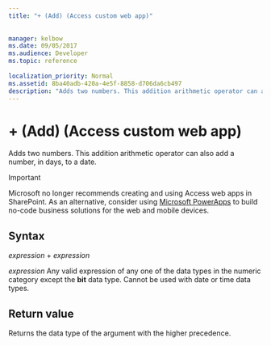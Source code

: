 ```yaml
---
title: "+ (Add) (Access custom web app)"
 
 
manager: kelbow
ms.date: 09/05/2017
ms.audience: Developer
ms.topic: reference
  
localization_priority: Normal
ms.assetid: 8ba40adb-420a-4e5f-8858-d706da6cb497
description: "Adds two numbers. This addition arithmetic operator can also add a number, in days, to a date."
---
```


# + (Add) (Access custom web app)

Adds two numbers. This addition arithmetic operator can also add a number, in days, to a date. 
  
> [!IMPORTANT]
> Microsoft no longer recommends creating and using Access web apps in SharePoint. As an alternative, consider using [Microsoft PowerApps](https://powerapps.microsoft.com/en-us/) to build no-code business solutions for the web and mobile devices. 
  
## Syntax

 *expression*  +  *expression* 
  
 *expression*  Any valid expression of any one of the data types in the numeric category except the **bit** data type. Cannot be used with date or time data types. 
  
## Return value

Returns the data type of the argument with the higher precedence. 
  


